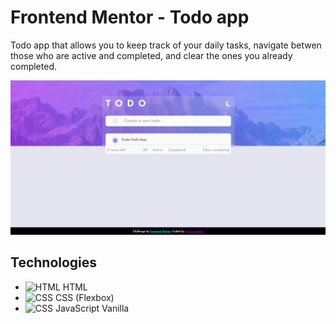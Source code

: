 # Frontend Mentor - Todo app

Todo app that allows you to keep track of your daily tasks, navigate betwen those who are active and completed, and clear the ones you already completed.

![Design preview for the Todo app coding challenge](./images/todo-app-preview.png)

## Technologies 
- ![HTML](https://upload.wikimedia.org/wikipedia/commons/thumb/6/61/HTML5_logo_and_wordmark.svg/230px-HTML5_logo_and_wordmark.svg.png) HTML <br>
- ![CSS](https://lenguajecss.com/assets/logo.svg) CSS (Flexbox) <br>
- ![CSS](https://upload.wikimedia.org/wikipedia/commons/thumb/9/99/Unofficial_JavaScript_logo_2.svg/800px-Unofficial_JavaScript_logo_2.svg.png) JavaScript Vanilla

